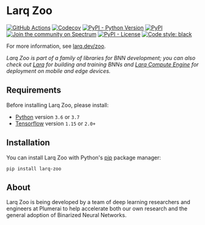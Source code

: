 # Larq Zoo

[![GitHub Actions](https://github.com/larq/zoo/workflows/Unittest/badge.svg)](https://github.com/larq/zoo/actions?workflow=Unittest) [![Codecov](https://img.shields.io/codecov/c/github/larq/zoo)](https://codecov.io/github/larq/zoo?branch=master) [![PyPI - Python Version](https://img.shields.io/pypi/pyversions/larq-zoo.svg)](https://pypi.org/project/larq-zoo/) [![PyPI](https://img.shields.io/pypi/v/larq-zoo.svg)](https://pypi.org/project/larq-zoo/) [![Join the community on Spectrum](https://withspectrum.github.io/badge/badge.svg)](https://spectrum.chat/larq) [![PyPI - License](https://img.shields.io/pypi/l/larq-zoo.svg)](https://github.com/plumerai/larq-zoo/blob/master/LICENSE) [![Code style: black](https://img.shields.io/badge/code%20style-black-000000.svg)](https://github.com/ambv/black)

For more information, see [larq.dev/zoo](https://docs.larq.dev/zoo/).

*Larq Zoo is part of a family of libraries for BNN development; you can also check out [Larq](https://github.com/larq/larq) for building and training BNNs and [Larq Compute Engine](https://github.com/larq/compute-engine) for deployment on mobile and edge devices.*

## Requirements

Before installing Larq Zoo, please install:

- [Python](https://python.org) version `3.6` or `3.7`
- [Tensorflow](https://www.tensorflow.org/install) version `1.15` or `2.0+`

## Installation

You can install Larq Zoo with Python's [pip](https://pip.pypa.io/en/stable/) package manager:

```shell
pip install larq-zoo
```

## About

Larq Zoo is being developed by a team of deep learning researchers and engineers at Plumerai to help accelerate both our own research and the general adoption of Binarized Neural Networks.
